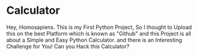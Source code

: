 # Calculator
Hey, Homosapiens. This is my First Python Project, So I thought to Upload this on the best Platform which is known as "Github" and this Project is all about a Simple and Easy Python Calculator.
and there is an Interesting Challenge for You! 
Can you Hack this Calculator?
